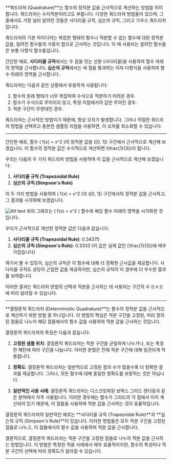 **쿼드라처 (Quadrature)**는 함수의 정적분 값을 근사적으로 계산하는 방법을 의미합니다. 쿼드라처는 수치적분이라고도 부릅니다. 다양한 쿼드라처 방법들이 있으며, 그 중에서도 가장 널리 알려진 것들은 사다리꼴 규칙, 심슨의 규칙, 그리고 가우스 쿼드라처입니다.

쿼드라처의 기본 아이디어는 복잡한 형태의 함수나 적분할 수 없는 함수에 대한 정적분 값을, 알려진 함수들의 가중치 합으로 근사하는 것입니다. 이 때 사용되는 알려진 함수들은 보통 다항식 함수들입니다.

간단한 예로, **사다리꼴 규칙**에서는 두 점을 잇는 선분 (사다리꼴)을 사용하여 함수 아래의 영역을 근사합니다. **심슨의 규칙**에서는 세 점을 통과하는 이차 다항식을 사용하여 함수 아래의 영역을 근사합니다.

쿼드라처는 다음과 같은 상황에서 유용하게 사용됩니다:
1. 함수의 원래 형태가 너무 복잡하여 수식으로 적분하기 어려운 경우.
2. 함수가 수식으로 주어지지 않고, 특정 지점에서의 값만 주어진 경우.
3. 적분 구간이 무한대인 경우.

쿼드라처는 근사적인 방법이기 때문에, 항상 오차가 발생합니다. 그러나 적절한 쿼드라처 방법을 선택하고 충분한 샘플링 지점을 사용하면, 이 오차를 최소화할 수 있습니다.

----------

간단한 예로, 함수 \( f(x) = x^2 \)의 정적분 값을 \([0, 1]\) 구간에서 근사적으로 계산해 보겠습니다. 이 함수의 정적분 값은 수식적으로 계산하면 \(\frac{1}{3}\)이 됩니다.

우리는 다음의 두 가지 쿼드라처 방법을 사용하여 이 값을 근사적으로 계산해 보겠습니다:

1. **사다리꼴 규칙 (Trapezoidal Rule)**
2. **심슨의 규칙 (Simpson's Rule)**

이 두 가지 방법을 사용하여 \( f(x) = x^2 \)의 \([0, 1]\) 구간에서의 정적분 값을 근사하고, 그 결과를 시각화해 보겠습니다.

![Alt text](Quadrature/image.png)
위의 그래프는 \( f(x) = x^2 \) 함수와 해당 함수 아래의 영역을 시각화한 것입니다.

우리가 근사적으로 계산한 정적분 값은 다음과 같습니다:

1. **사다리꼴 규칙 (Trapezoidal Rule)**: 0.34375
2. **심슨의 규칙 (Simpson's Rule)**: 0.3333 (이 값은 실제 값인 \(\frac{1}{3}\)에 매우 가깝습니다)

여기서 볼 수 있듯이, 심슨의 규칙은 이 함수에 대해 더 정확한 근사값을 제공합니다. 사다리꼴 규칙도 상당히 근접한 값을 제공하지만, 심슨의 규칙이 이 경우에 더 우수한 결과를 보여줍니다.

이러한 결과는 쿼드라처 방법의 선택과 적분을 근사하는 데 사용되는 구간의 수 (\( n \))에 따라 달라질 수 있습니다.


-----


**결정론적 쿼드라처 (Deterministic Quadrature)**는 함수의 정적분 값을 근사적으로 계산하기 위한 방법 중 하나입니다. 이 방법의 핵심은 적분 구간을 고정된, 미리 정의된 점들로 나누어 해당 점들에서의 함수 값을 사용하여 적분 값을 근사하는 것입니다.

결정론적 쿼드라처의 특징은 다음과 같습니다:

1. **고정된 샘플 위치**: 결정론적 쿼드라처는 적분 구간을 균일하게 나누거나, 또는 특정한 패턴에 따라 구간을 나눕니다. 이러한 분할은 전체 적분 구간에 대해 일관되게 적용됩니다.

2. **정확도**: 결정론적 쿼드라처는 일반적으로 고정된 점의 수가 많을수록 더 정확한 결과를 제공합니다. 그러나, 모든 함수에 대해 동일한 정확도를 보장하는 것은 아닙니다.

3. **일반적인 사용 사례**: 결정론적 쿼드라처는 디스크릿화된 보텍스 그리드 렌더링과 같은 분야에서 자주 사용됩니다. 이러한 경우에는 함수가 그리드의 각 점에서 이미 계산되어 있기 때문에, 이 점들을 사용하여 적분 값을 근사하는 것이 효율적입니다.

결정론적 쿼드라처의 일반적인 예로는 **사다리꼴 규칙 (Trapezoidal Rule)**과 **심슨의 규칙 (Simpson's Rule)**이 있습니다. 이러한 방법들은 모두 적분 구간을 고정된 점들로 나누고, 이 점들에서의 함수 값을 사용하여 적분 값을 근사합니다.

결론적으로, 결정론적 쿼드라처는 적분 구간을 고정된 점들로 나누어 적분 값을 근사하는 방법입니다. 이 방법은 특정한 적용 사례에서 매우 효율적이지만, 함수의 특성이나 적분 구간의 선택에 따라 정확도가 달라질 수 있습니다.

-----
